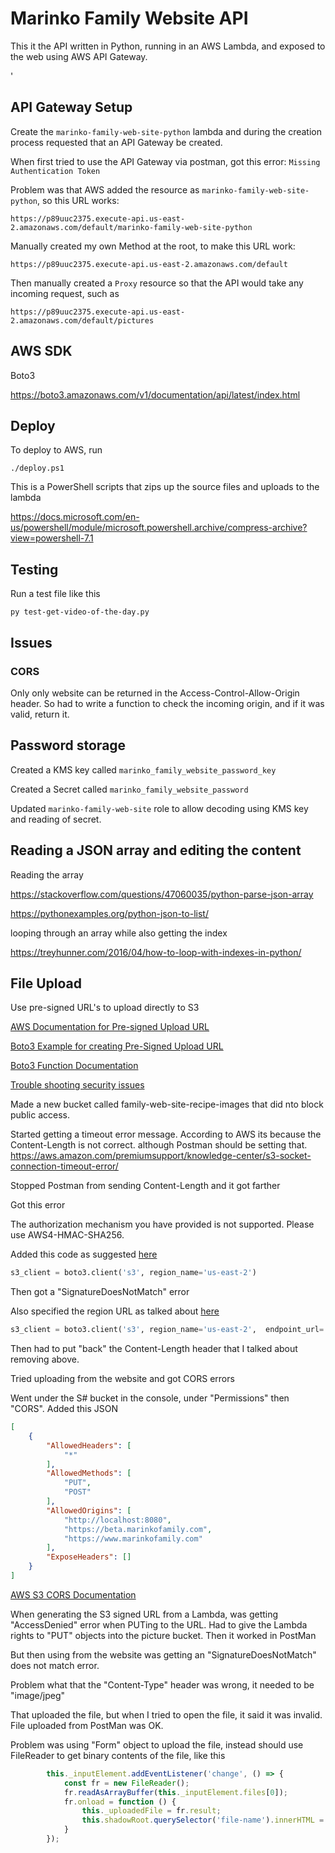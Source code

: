 # Marinko Family Website API

This it the API written in Python, running in an AWS Lambda, and exposed to the web using AWS API Gateway.


'
## API Gateway Setup

Create the `marinko-family-web-site-python` lambda and during the creation process requested that an API Gateway be created.

When first tried to use the API Gateway via postman, got this error: `Missing Authentication Token`

Problem was that AWS added the resource as `marinko-family-web-site-python`, so this URL works:

`https://p89uuc2375.execute-api.us-east-2.amazonaws.com/default/marinko-family-web-site-python`

Manually created my own Method at the root, to make this URL work:

`https://p89uuc2375.execute-api.us-east-2.amazonaws.com/default`


Then manually created a `Proxy` resource so that the API would take any incoming request, such as

`https://p89uuc2375.execute-api.us-east-2.amazonaws.com/default/pictures`


## AWS SDK

Boto3

https://boto3.amazonaws.com/v1/documentation/api/latest/index.html


## Deploy

To deploy to AWS, run 

`./deploy.ps1`

This is a PowerShell scripts that zips up the source files and uploads to the lambda

https://docs.microsoft.com/en-us/powershell/module/microsoft.powershell.archive/compress-archive?view=powershell-7.1

## Testing

Run a test file like  this

`py test-get-video-of-the-day.py`


## Issues

### CORS

Only only website can be returned in the Access-Control-Allow-Origin header.  So had to write a function to check the incoming origin, and if it was valid, return it.

## Password storage
Created a KMS key called `marinko_family_website_password_key`

Created a Secret called `marinko_family_website_password`

Updated `marinko-family-web-site` role to allow decoding using KMS key and reading of secret.

## Reading a JSON array and editing the content

Reading the array

https://stackoverflow.com/questions/47060035/python-parse-json-array

https://pythonexamples.org/python-json-to-list/

looping through an array while also getting the index

https://treyhunner.com/2016/04/how-to-loop-with-indexes-in-python/

## File Upload

Use pre-signed URL's to upload directly to S3

[AWS Documentation for Pre-signed Upload URL](https://aws.amazon.com/blogs/compute/uploading-to-amazon-s3-directly-from-a-web-or-mobile-application/)

[Boto3 Example for creating Pre-Signed Upload URL](https://boto3.amazonaws.com/v1/documentation/api/latest/guide/s3-presigned-urls.html)

[Boto3 Function Documentation](https://boto3.amazonaws.com/v1/documentation/api/latest/reference/services/s3.html#S3.Client.generate_presigned_url)

[Trouble shooting security issues](https://aws.amazon.com/premiumsupport/knowledge-center/s3-troubleshoot-403/)

Made a new bucket called family-web-site-recipe-images that did nto block public access.

Started getting a timeout error message.  According to AWS its because the Content-Length is not correct. although Postman should be setting that.  https://aws.amazon.com/premiumsupport/knowledge-center/s3-socket-connection-timeout-error/

Stopped Postman from sending Content-Length and it got farther

Got this error

The authorization mechanism you have provided is not supported. Please use AWS4-HMAC-SHA256.

Added this code as suggested [here](https://stackoverflow.com/questions/27400105/using-boto-for-aws-s3-buckets-for-signature-v4)

```python
s3_client = boto3.client('s3', region_name='us-east-2')
```

Then got a "SignatureDoesNotMatch" error

Also specified the region URL as talked about [here](https://github.com/boto/boto3/issues/1149)

```python
s3_client = boto3.client('s3', region_name='us-east-2',  endpoint_url='https://s3.us-east-2.amazonaws.com', config=botocore.client.Config(signature_version='s3v4'))
```
Then had to put "back" the Content-Length header that I talked about removing above.

Tried uploading from the website and got CORS errors

Went under the S# bucket in the console, under "Permissions" then "CORS".  Added this JSON

```JSON
[
    {
        "AllowedHeaders": [
            "*"
        ],
        "AllowedMethods": [
            "PUT",
            "POST"
        ],
        "AllowedOrigins": [
            "http://localhost:8080",
            "https://beta.marinkofamily.com",
            "https://www.marinkofamily.com"
        ],
        "ExposeHeaders": []
    }
]
```
[AWS S3 CORS Documentation](https://docs.aws.amazon.com/AmazonS3/latest/userguide/ManageCorsUsing.html)

When generating the S3 signed URL from a Lambda, was getting "AccessDenied" error when PUTing to the URL.  Had to give the Lambda rights to "PUT" objects into the picture bucket.  Then it worked in PostMan

But then using from the website was getting an "SignatureDoesNotMatch" does not match error.

Problem what that the "Content-Type" header was wrong, it needed to be "image/jpeg"

That uploaded the file, but when I tried to open the file, it said it was invalid.  File uploaded from PostMan was OK.

Problem was using "Form" object to upload the file, instead should use FileReader to get binary contents of the file, like this

```js
        this._inputElement.addEventListener('change', () => {
            const fr = new FileReader();
            fr.readAsArrayBuffer(this._inputElement.files[0]);
            fr.onload = function () {
                this._uploadedFile = fr.result;
                this.shadowRoot.querySelector('file-name').innerHTML = this._inputElement.files[0].name;
            }
        });
```

